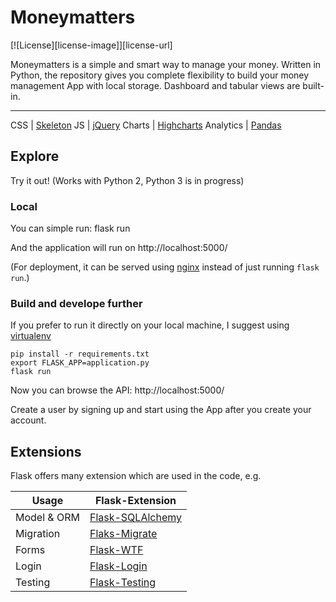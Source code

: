 # Moneymatters

[![License][license-image]][license-url]

Moneymatters is a simple and smart way to manage your money. Written in Python, the repository gives you complete flexibility to build your money management App with local storage. Dashboard and tabular views are built-in.

---
CSS | [Skeleton](http://getskeleton.com/)
JS  | [jQuery](https://jquery.com/)
Charts | [Highcharts](https://highcharts.com/)
Analytics | [Pandas](https://pandas.pydata.org/)


## Explore
Try it out! (Works with Python 2, Python 3 is in progress)

### Local
You can simple run:
    flask run

And the application will run on http://localhost:5000/

(For deployment, it can be served using  [nginx](https://nginx.org/) instead of just running `flask run`.)

### Build and develope further
If you prefer to run it directly on your local machine, I suggest using
[virtualenv](https://virtualenv.pypa.io/en/stable/)

    pip install -r requirements.txt
    export FLASK_APP=application.py
    flask run

Now you can browse the API:
http://localhost:5000/

Create a user by signing up and start using the App after you create your account.

## Extensions
Flask offers many extension which are used in the code, e.g.

Usage               | Flask-Extension
------------------- | -----------------------
Model & ORM         | [Flask-SQLAlchemy](http://flask-sqlalchemy.pocoo.org/latest/)
Migration           | [Flaks-Migrate](http://flask-migrate.readthedocs.io/en/latest/)
Forms               | [Flask-WTF](https://flask-wtf.readthedocs.org/en/latest/)
Login               | [Flask-Login](https://flask-login.readthedocs.org/en/latest/)
Testing             | [Flask-Testing](https://pythonhosted.org/Flask-Testing/)
